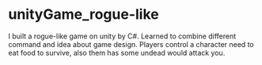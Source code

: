# unityGame_rogue-like


I built a rogue-like game on unity by C#.
Learned to combine different command and idea about game design.
Players control a character need to eat food to survive, also them has some undead would attack you.
